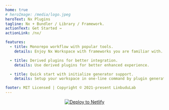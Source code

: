 ```yaml
---
home: true
# heroImage: /media/logo.jpeg
heroText: Nx Plugins
tagline: Nx + Bundler / Library / Framework.
actionText: Get Started →
actionLink: /nx/

features:
  - title: Monorepo workflow with popular tools.
    details: Enjoy Nx Workspace with frameworks you are familiar with.

  - title: Derived plugins for better integration.
    details: Use derived plugins for better enhanced experience.

  - title: Quick start with initialize generator support.
    details: Setup your workspace in one-line command by plugin generator.

footer: MIT Licensed | Copyright © 2021-present LinbuduLab
---
```


<a href="https://app.netlify.com/start/deploy?repository=https://github.com/LinbuduLab/nx-plugins&amp;stack=cms" style="display:block; text-align:center"><img src="https://www.netlify.com/img/deploy/button.svg" alt="Deploy to Netlify"></a>
